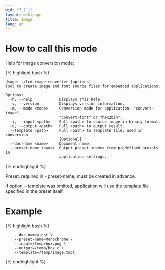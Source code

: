 ```yaml
---
wid: "7_2_1"
layout: wikipage
title: Image
lang: en
---
```

# How to call this mode

Help for image conversion mode:

{% highlight bash %}
```$ ./lcd-image-converter --mode=convert-image --help
Usage: ./lcd-image-converter [options]
Tool to create image and font source files for embedded applications.

Options:
  -h, --help            Displays this help.
  -v, --version         Displays version information.
  -m, --mode <mode>     Conversion mode for application, "convert-image",
                        "convert-font" or "hex2bin".
  -i, --input <path>    Full <path> to source image in binary format.
  -o, --output <path>   Full <path> to output result.
  --template <path>     Full <path> to template file, used in conversion.
                        [Optional]
  --doc-name <name>     Document name.
  --preset-name <name>  Output preset <name> from predefined presets in
                        application settings.
```
{% endhighlight %}

Preset. required in - preset-name, must be created in advance.

If option --template was omitted, application will use the template file specified in the preset itself.

# Example

{% highlight bash %}
```$ ./lcd-image-converter --mode=convert-image \
    --doc-name=test \
    --preset-name=Monochrome \
    --input=/temp/box.png \
    --output=/temp/box.c \
    --template=/temp/image.tmpl
```
{% endhighlight %}
